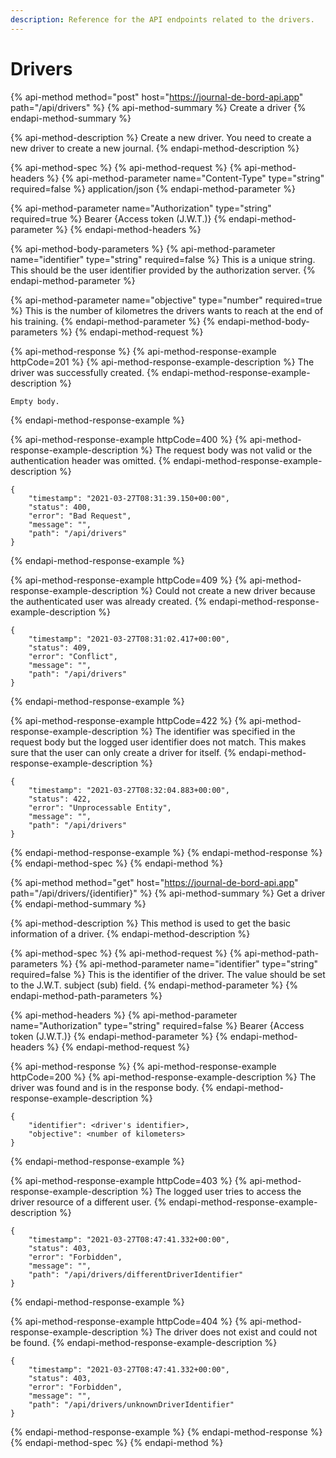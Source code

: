 ```yaml
---
description: Reference for the API endpoints related to the drivers.
---
```


# Drivers

{% api-method method="post" host="https://journal-de-bord-api.app" path="/api/drivers" %}
{% api-method-summary %}
Create a driver
{% endapi-method-summary %}

{% api-method-description %}
Create a new driver. You need to create a new driver to create a new journal.
{% endapi-method-description %}

{% api-method-spec %}
{% api-method-request %}
{% api-method-headers %}
{% api-method-parameter name="Content-Type" type="string" required=false %}
application/json
{% endapi-method-parameter %}

{% api-method-parameter name="Authorization" type="string" required=true %}
Bearer {Access token \(J.W.T.\)}
{% endapi-method-parameter %}
{% endapi-method-headers %}

{% api-method-body-parameters %}
{% api-method-parameter name="identifier" type="string" required=false %}
This is a unique string. This should be the user identifier provided by the authorization server.
{% endapi-method-parameter %}

{% api-method-parameter name="objective" type="number" required=true %}
This is the number of kilometres the drivers wants to reach at the end of his training.
{% endapi-method-parameter %}
{% endapi-method-body-parameters %}
{% endapi-method-request %}

{% api-method-response %}
{% api-method-response-example httpCode=201 %}
{% api-method-response-example-description %}
The driver was successfully created.
{% endapi-method-response-example-description %}

```
Empty body.
```
{% endapi-method-response-example %}

{% api-method-response-example httpCode=400 %}
{% api-method-response-example-description %}
The request body was not valid or the authentication header was omitted.
{% endapi-method-response-example-description %}

```
{
    "timestamp": "2021-03-27T08:31:39.150+00:00",
    "status": 400,
    "error": "Bad Request",
    "message": "",
    "path": "/api/drivers"
}
```
{% endapi-method-response-example %}

{% api-method-response-example httpCode=409 %}
{% api-method-response-example-description %}
Could not create a new driver because the authenticated user was already created.
{% endapi-method-response-example-description %}

```
{
    "timestamp": "2021-03-27T08:31:02.417+00:00",
    "status": 409,
    "error": "Conflict",
    "message": "",
    "path": "/api/drivers"
}
```
{% endapi-method-response-example %}

{% api-method-response-example httpCode=422 %}
{% api-method-response-example-description %}
The identifier was specified in the request body but the logged user identifier does not match. This makes sure that the user can only create a driver for itself.
{% endapi-method-response-example-description %}

```
{
    "timestamp": "2021-03-27T08:32:04.883+00:00",
    "status": 422,
    "error": "Unprocessable Entity",
    "message": "",
    "path": "/api/drivers"
}
```
{% endapi-method-response-example %}
{% endapi-method-response %}
{% endapi-method-spec %}
{% endapi-method %}

{% api-method method="get" host="https://journal-de-bord-api.app" path="/api/drivers/{identifier}" %}
{% api-method-summary %}
Get a driver
{% endapi-method-summary %}

{% api-method-description %}
This method is used to get the basic information of a driver.
{% endapi-method-description %}

{% api-method-spec %}
{% api-method-request %}
{% api-method-path-parameters %}
{% api-method-parameter name="identifier" type="string" required=false %}
This is the identifier of the driver. The value should be set to the J.W.T. subject \(sub\) field.
{% endapi-method-parameter %}
{% endapi-method-path-parameters %}

{% api-method-headers %}
{% api-method-parameter name="Authorization" type="string" required=false %}
Bearer {Access token \(J.W.T.\)}
{% endapi-method-parameter %}
{% endapi-method-headers %}
{% endapi-method-request %}

{% api-method-response %}
{% api-method-response-example httpCode=200 %}
{% api-method-response-example-description %}
The driver was found and is in the response body.
{% endapi-method-response-example-description %}

```
{
    "identifier": <driver's identifier>,
    "objective": <number of kilometers>
}
```
{% endapi-method-response-example %}

{% api-method-response-example httpCode=403 %}
{% api-method-response-example-description %}
The logged user tries to access the driver resource of a different user.
{% endapi-method-response-example-description %}

```
{
    "timestamp": "2021-03-27T08:47:41.332+00:00",
    "status": 403,
    "error": "Forbidden",
    "message": "",
    "path": "/api/drivers/differentDriverIdentifier"
}
```
{% endapi-method-response-example %}

{% api-method-response-example httpCode=404 %}
{% api-method-response-example-description %}
The driver does not exist and could not be found.
{% endapi-method-response-example-description %}

```
{
    "timestamp": "2021-03-27T08:47:41.332+00:00",
    "status": 403,
    "error": "Forbidden",
    "message": "",
    "path": "/api/drivers/unknownDriverIdentifier"
}
```
{% endapi-method-response-example %}
{% endapi-method-response %}
{% endapi-method-spec %}
{% endapi-method %}

